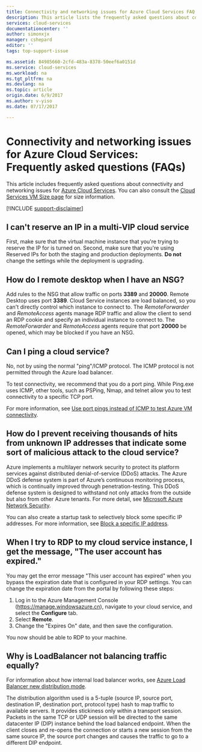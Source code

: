```yaml
---
title: Connectivity and networking issues for Azure Cloud Services FAQ| Azure
description: This article lists the frequently asked questions about connectivity and networking for Microsoft Azure Cloud Services.
services: cloud-services
documentationcenter: ''
author: simonxjx
manager: cshepard
editor: ''
tags: top-support-issue

ms.assetid: 84985660-2cfd-483a-8378-50eef6a0151d
ms.service: cloud-services
ms.workload: na
ms.tgt_pltfrm: na
ms.devlang: na
ms.topic: article
origin.date: 6/9/2017
ms.author: v-yiso
ms.date: 07/17/2017

---
```

# Connectivity and networking issues for Azure Cloud Services: Frequently asked questions (FAQs)

This article includes frequently asked questions about connectivity and networking issues for [Azure Cloud Services](/cloud-services/). You can also consult the [Cloud Services VM Size page](./cloud-services-sizes-specs.md) for size information.

[!INCLUDE [support-disclaimer](../../includes/support-disclaimer.md)]

## I can't reserve an IP in a multi-VIP cloud service
First, make sure that the virtual machine instance that you're trying to reserve the IP for is turned on. Second, make sure that you're using Reserved IPs for both the staging and production deployments. **Do not** change the settings while the deployment is upgrading.

## How do I remote desktop when I have an NSG?
Add rules to the NSG that allow traffic on ports **3389** and **20000**.  Remote Desktop uses port **3389**.  Cloud Service instances are load balanced, so you can't directly control which instance to connect to.  The *RemoteForwarder* and *RemoteAccess* agents manage RDP traffic and allow the client to send an RDP cookie and specify an individual instance to connect to.  The *RemoteForwarder* and *RemoteAccess* agents require that port **20000** be opened, which may be blocked if you have an NSG.

## Can I ping a cloud service?

No, not by using the normal "ping"/ICMP protocol. The ICMP protocol is not permitted through the Azure load balancer.

To test connectivity, we recommend that you do a port ping. While Ping.exe uses ICMP, other tools, such as PSPing, Nmap, and telnet allow you to test connectivity to a specific TCP port.

For more information, see [Use port pings instead of ICMP to test Azure VM connectivity](https://blogs.msdn.microsoft.com/mast/2014/06/22/use-port-pings-instead-of-icmp-to-test-azure-vm-connectivity/).

## How do I prevent receiving thousands of hits from unknown IP addresses that indicate some sort of malicious attack to the cloud service?
Azure implements a multilayer network security to protect its platform services against distributed denial-of-service (DDoS) attacks. The Azure DDoS defense system is part of Azure’s continuous monitoring process, which is continually improved through penetration-testing. This DDoS defense system is designed to withstand not only attacks from the outside but also from other Azure tenants. For more detail, see [Microsoft Azure Network Security](http://download.microsoft.com/download/C/A/3/CA3FC5C0-ECE0-4F87-BF4B-D74064A00846/AzureNetworkSecurity_v3_Feb2015.pdf).

You can also create a startup task to selectively block some specific IP addresses. For more information, see [Block a specific IP address](./cloud-services-startup-tasks-common.md#block-a-specific-ip-address).

## When I try to RDP to my cloud service instance, I get the message, "The user account has expired."
You may get the error message "This user account has expired" when you bypass the expiration date that is configured in your RDP settings. You can change the expiration date from the portal by following these steps:
1. Log in to the Azure Management Console (https://manage.windowsazure.cn), navigate to your cloud service, and select the **Configure** tab.
2. Select **Remote**.
3. Change the "Expires On" date, and then save the configuration.

You now should be able to RDP to your machine.

## Why is LoadBalancer not balancing traffic equally?
For information about how internal load balancer works, see [Azure Load Balancer new distribution mode](https://azure.microsoft.com/blog/azure-load-balancer-new-distribution-mode/).

The distribution algorithm used is a 5-tuple (source IP, source port, destination IP, destination port, protocol type) hash to map traffic to available servers. It provides stickiness only within a transport session. Packets in the same TCP or UDP session will be directed to the same datacenter IP (DIP) instance behind the load balanced endpoint. When the client closes and re-opens the connection or starts a new session from the same source IP, the source port changes and causes the traffic to go to a different DIP endpoint.
